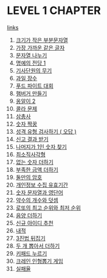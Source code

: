 # LEVEL 1 CHAPTER

[links](https://school.programmers.co.kr/learn/challenges?order=recent&page=1&levels=1)

1. [크기가 작은 부분문자열](./1.split_str/solution.js)
2. [가장 가까운 같은 글자](./2.near_num/solution.js)
3. [문자열 나누기](./3.slice_string/solution.js)
4. [명예의 전당 1](./4.hall_of_fame_1/solution.js)
5. [기사단원의 무기](./5.weapons/solution.js)
6. [과일 장수](./6.selling_apples/solution.js)
7. [푸드 파이트 대회](./7.food_fight/solution.js)
8. [햄버거 만들기](./8.hamburger/solution.js)
9. [옹알이 2](./9.babbling_2/solution.js)
10. [콜라 문제](./10.coke/README.md)
11. [삼총사](./11.trio/solution.js)
12. [숫자 짝꿍](./12.pair/solution.js)
13. [성격 유형 검사하기 ( 오답 )](./13.mbti/solution.js)
14. [신고 결과 받기](./13.mbti/solution.js)
15. [나머지가 1인 숫자 찾기](./15.find_num/solution.js)
16. [최소직사각형](./16.rectangular/solution.js)
17. [없는 숫자 더하기](./17.plus_no_num/solution.js)
18. [부족한 금액 더하기](./18.count_price/solution.js)
19. [둘만의 암호](./19.password/solution.js)
20. [개인정보 수집 유효기간](./20.check_period/solution.js)
21. [숫자 문자열과 영단어](./21.numStr_word/solution.js)
22. [약수의 개수와 덧셈](./22.plus_num_of_factors/solution.js)
23. [로또의 최고 순위와 최저 순위](./23.lottery/solution.js)
24. [음양 더하기](./24.plus_yin_yang/solution.js)
25. [신규 아이디 추천](./25.recommand_new_id/solution.js)
26. [내적](./26.dot_product/solution.js)
27. [3진법 뒤집기](./27.reverse_ternary_sys/solution.js)
28. [두 개 뽑아서 더하기](./28.plus_two_num/solution.js)
29. [키패드 누르기](./29.keypad/solution.js) <!-- 24m -->
30. [크레인 인형뽑기 게임](./30.crane/solution.js) <!-- 24m -->
31. [실패율](./31.fail_rate/solution.js) <!-- 30m -->
